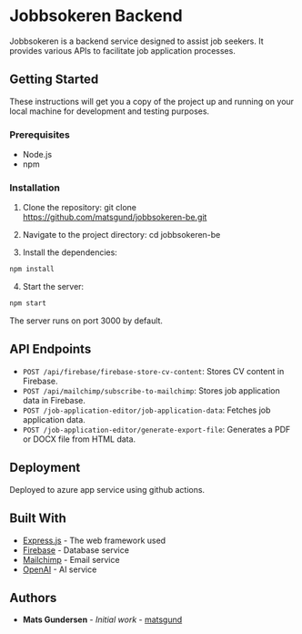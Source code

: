 # Jobbsokeren Backend

Jobbsokeren is a backend service designed to assist job seekers. It provides various APIs to facilitate job application processes.

## Getting Started

These instructions will get you a copy of the project up and running on your local machine for development and testing purposes.

### Prerequisites

- Node.js
- npm

### Installation

1. Clone the repository:
git clone https://github.com/matsgund/jobbsokeren-be.git

2. Navigate to the project directory:
cd jobbsokeren-be

3. Install the dependencies:
```bash
npm install
```

4. Start the server:
```bash
npm start
```

The server runs on port 3000 by default.

## API Endpoints

- `POST /api/firebase/firebase-store-cv-content`: Stores CV content in Firebase.
- `POST /api/mailchimp/subscribe-to-mailchimp`: Stores job application data in Firebase.
- `POST /job-application-editor/job-application-data`: Fetches job application data.
- `POST /job-application-editor/generate-export-file`: Generates a PDF or DOCX file from HTML data.

## Deployment

Deployed to azure app service using github actions.

## Built With

- [Express.js](https://expressjs.com/) - The web framework used
- [Firebase](https://firebase.google.com/) - Database service
- [Mailchimp](https://mailchimp.com/) - Email service
- [OpenAI](https://openai.com/) - AI service


## Authors

- **Mats Gundersen** - *Initial work* - [matsgund](https://github.com/matsgund)



